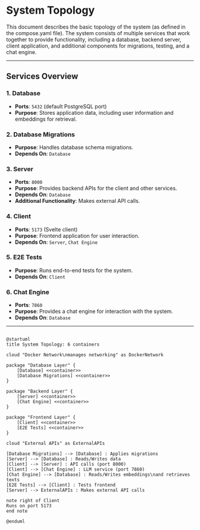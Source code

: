 # System Topology

This document describes the basic topology of the system (as defined in the compose.yaml file). The system consists of multiple services that work together to provide functionality, including a database, backend server, client application, and additional components for migrations, testing, and a chat engine.

---

## Services Overview

### 1. Database
- **Ports**: `5432` (default PostgreSQL port)
- **Purpose**: Stores application data, including user information and embeddings for retrieval.

### 2. Database Migrations
- **Purpose**: Handles database schema migrations.
- **Depends On**: `Database`

### 3. Server
- **Ports**: `8000`
- **Purpose**: Provides backend APIs for the client and other services.
- **Depends On**: `Database`
- **Additional Functionality**: Makes external API calls.

### 4. Client
- **Ports**: `5173` (Svelte client)
- **Purpose**: Frontend application for user interaction.
- **Depends On**: `Server`, `Chat Engine`

### 5. E2E Tests
- **Purpose**: Runs end-to-end tests for the system.
- **Depends On**: `Client`

### 6. Chat Engine
- **Ports**: `7860`
- **Purpose**: Provides a chat engine for interaction with the system.
- **Depends On**: `Database`

---


```plantuml

@startuml
title System Topology: 6 containers 

cloud "Docker Network\nmanages networking" as DockerNetwork

package "Database Layer" {
    [Database] <<container>> 
    [Database Migrations] <<container>> 
}

package "Backend Layer" {
    [Server] <<container>> 
    [Chat Engine] <<container>> 
}

package "Frontend Layer" {
    [Client] <<container>> 
    [E2E Tests] <<container>> 
}

cloud "External APIs" as ExternalAPIs

[Database Migrations] --> [Database] : Applies migrations
[Server] --> [Database] : Reads/Writes data
[Client] --> [Server] : API calls (port 8000)
[Client] --> [Chat Engine] : LLM service (port 7860)
[Chat Engine] --> [Database] : Reads/Writes embeddings\nand retrieves texts
[E2E Tests] --> [Client] : Tests frontend
[Server] --> ExternalAPIs : Makes external API calls

note right of Client
Runs on port 5173
end note

@enduml
```